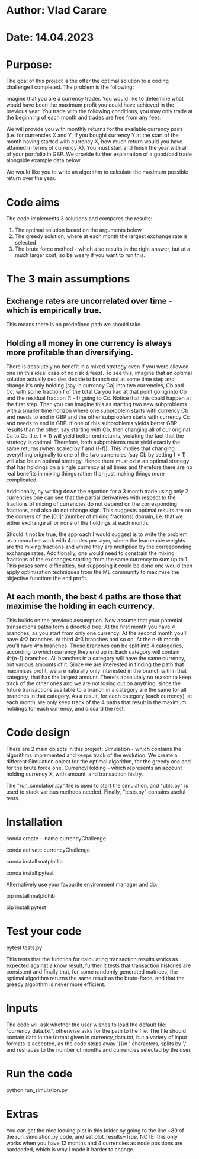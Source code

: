 # Author: Vlad Carare
# Date: 14.04.2023
# Purpose:
The goal of this project is the offer the optimal solution to a coding challenge I completed.
The problem is the following:


Imagine that you are a currency trader. You would like to determine what would have been the maximum profit you could have achieved in the previous year. You trade with the following conditions, you may only trade at the beginning of each month and trades are free from any fees.

We will provide you with monthly returns for the available currency pairs (i.e. for currencies X and Y, if you bought currency Y at the start of the month having started with currency X, how much return would you have attained in terms of currency X). You must start and finish the year with all of your portfolio in GBP. We provide further explanation of a good/bad trade alongside example data below.

We would like you to write an algorithm to calculate the maximum possible return over the year.


# Code aims

The code implements 3 solutions and compares the results:
1. The optimal solution based on the arguments below
2. The greedy solution, where at each month the largest exchange rate is selected
3. The brute force method - which also results in the right answer, but at a much larger cost, so be weary if you want to run this.

# The 3 main assumptions

## Exchange rates are uncorrelated over time - which is empirically true.
This means there is no predefined path we should take. 

## Holding all money in one currency is always more profitable than diversifying.
There is absolutely no benefit in a mixed strategy even if you were allowed one (in this ideal case of no risk & fees). To see this, imagine that an optimal solution actually decides decide to branch out  at some time step and change it’s only holding (say in currency Ca) into two currencies, Cb and Cc, with some fraction f of the total Ca you had at that point going into Cb and the residual fraction (1 - f) going to Cc. Notice that this could happen at the first step. Then you can imagine this as starting two new subproblems with a smaller time horizon where one subproblem starts with currency Cb and needs to end in GBP and the other subproblem starts with currency Cc and needs to end in GBP. If one of this subproblems yields better GBP results than the other, say starting with Cb, then changing all of our original Ca to Cb (I.e. f = 1) will yield better end returns, violating the fact that the strategy is optimal. Therefore, both subproblems must yield exactly the same returns (when scaled by f and (1-f)). This implies that changing everything originally to one of the two currencies (say Cb by setting f = 1) will also be an optimal strategy. Hence there must exist an optimal strategy that has holdings on a single currency at all times and therefore there are no real benefits in mixing things rather than just making things more complicated. 

Additionally, by writing down the equation for a 3 month trade using only 2 currencies one can see that the partial derivatives with respect to the fractions of mixing of currencies do not depend on the corresponding fractions, and also do not change sign. This suggests optimal results are on the corners of the [0,1]^(number of mixing fractions) domain, i.e. that we either exchange all or none of the holdings at each month. 

Should it not be true, the approach I would suggest is to write the problem as a neural network with 4 nodes per layer, where the learneable weights are the mixing fractions and where they are multiplied by the corresponding exchange rates. Additionally, one would need to constrain the mixing fractions of the exchanges starting from the same currency to sum up to 1. This poses some difficulties, but supposing it could be done one would then apply optimisation techniques from the ML community to maximise the objective function: the end profit. 

## At each month, the best 4 paths are those that maximise the holding in each currency.
This builds on the previous assumption. Now assume that your potential transactions paths form a directed tree. At the first month you have 4 branches, as you start from only one currency. At the second month you'll have 4^2 branches. At third 4^3 branches and so on. At the n-th month you'll have 4^n branches. These branches can be split into 4 categories, according to which currency they end up in. Each category will contain 4^(n-1) branches. All branches in a category will have the same currency, but various amounts of it. Since we are interested in finding the path that maximises profit, we are naturally only interested in the branch within that category, that has the largest amount. There's absolutely no reason to keep track of the other ones and we are not losing out on anything, since the future transactions available to a branch in a category are the same for all branches in that category. As a result, for each category (each currency), at each month, we only keep track of the 4 paths that result in the maximum holdings for each currency, and discard the rest. 


# Code design

There are 2 main objects in this project: 
    Simulation - which contains the algorithms implemented and keeps track of the evolution. We create a different Simulation object for the optimal algorithm, for the greedy one and for the brute force one.
    CurrencyHolding - which represents an account holding currency X, with amount, and transaction histry.

The "run_simulation.py" file is used to start the simulation, and "utils.py" is used to stack various methods needed.
Finally, "tests.py" contains useful tests.

# Installation

conda create --name currencyChallenge

conda activate currencyChallenge

conda install matplotlib

conda install pytest

Alternatively use your favourite environment manager and do:

pip install matplotlib

pip install pytest

# Test your code

pytest tests.py 

This tests that the function for calculating transaction results works as expected against a know result, further it tests that transaction histories are consistent and finally that, for some randomly generated matrices, the optimal algorithm returns the same result as the brute-force, and that the greedy algorithm is never more efficient. 

# Inputs

The code will ask whether the user wishes to load the default file: "currency_data.txt", otherwise asks for the path to the file. 
The file should contain data in the format given in currency_data.txt, but a variety of input formats is accepted, as the code strips away '[]\n ' characters, splits by ',' and reshapes to the number of months and currencies selected by the user. 

# Run the code

python run_simulation.py

# Extras

You can get the nice looking plot in this folder by going to the line ~89 of the run_simulation.py code, and set plot_results=True.
NOTE: this only works when you have 12 months and 4 currencies as node positions are hardcoded, which is why I made it harder to change.

